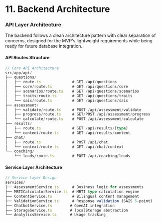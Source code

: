 # 11. Backend Architecture

### API Layer Architecture

The backend follows a clean architecture pattern with clear separation of concerns, designed for the MVP's lightweight requirements while being ready for future database integration.

#### API Routes Structure

```typescript
// Core API Architecture
src/app/api/
├── questions/
│   ├── route.ts              # GET /api/questions
│   ├── core/route.ts         # GET /api/questions/core
│   ├── scenarios/route.ts    # GET /api/questions/scenarios
│   ├── traits/route.ts       # GET /api/questions/traits
│   └── sais/route.ts         # GET /api/questions/sais
├── assessment/
│   ├── validate/route.ts     # POST /api/assessment/validate
│   ├── progress/route.ts     # GET/POST /api/assessment/progress
│   └── calculate/route.ts    # POST /api/assessment/calculate
├── results/
│   ├── route.ts              # GET /api/results/[type]
│   └── content/route.ts      # GET /api/results/content
├── chat/
│   ├── route.ts              # POST /api/chat
│   └── context/route.ts      # GET /api/chat/context
└── coaching/
    └── leads/route.ts        # POST /api/coaching/leads
```

#### Service Layer Architecture

```typescript
// Service Layer Design
services/
├── AssessmentService.ts      # Business logic for assessments
├── MBTICalculatorService.ts  # MBTI type calculation engine
├── ContentService.ts         # Bilingual content management
├── ValidationService.ts      # Response validation (SAIS 5-point)
├── ChatbotService.ts        # OpenAI integration
├── StorageService.ts        # localStorage abstraction
└── AnalyticsService.ts      # Usage tracking
```

